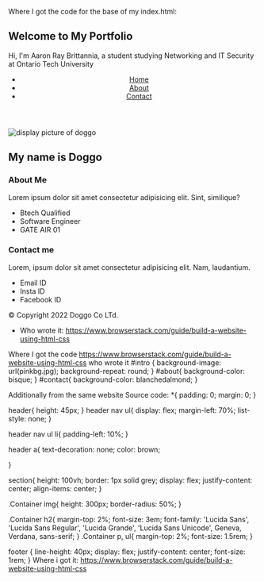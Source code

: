 Where I got the code for the base of my index.html:
<main>
            <section id="hero">
                <div class="hero-content">
                    <h1 class="welcome-title">Welcome to <span class="highlight">My Portfolio</span></h1>
                    <p class="intro">Hi, I'm Aaron Ray Brittannia, a student studying Networking and IT Security at Ontario Tech University</p>
<!DOCTYPE html>
<html lang="en">
<head>
<meta charset="UTF-8">
<meta name="viewport" content="width=device-width, initial-scale=1.0">
<title>How to create a website using HTML and CSS</title>
<link rel="stylesheet" href="css/style.css">
</head>
<body>
<header>
<nav>
<ul>
<li><a href="#intro">Home</a></li>
<li><a href="#about">About</a></li>
<li><a href="#contact">Contact</a></li>
</ul>
</nav>
</header>
<main>
<section id="intro">
<div class="Container">
<img src="Images/doggo.jpg" alt="display picture of doggo">
<h2>My name is Doggo</h2>
</div> 
</section>

<section id="about">
<div class="container">
<h1>About Me</h1>
<p>Lorem ipsum dolor sit amet consectetur adipisicing elit. Sint, similique?</p>
<ul>
<li>Btech Qualified</li>
<li>Software Engineer</li>
<li>GATE AIR 01</li>
</ul>
</div>
</section>

<section id="contact">
<div class="container">
<h1>Contact me</h1>
<p>Lorem, ipsum dolor sit amet consectetur adipisicing elit. Nam, laudantium.</p>
<ul>
<li>Email ID</li>
<li>Insta ID</li>
<li>Facebook ID</li>
</ul>
</div>
</section>

</main>
<footer>
<p>© Copyright 2022 Doggo Co LTd.</p>
</footer>
</body>
</html>


- Who wrote it: https://www.browserstack.com/guide/build-a-website-using-html-css 



Where I got the code https://www.browserstack.com/guide/build-a-website-using-html-css 
who wrote it #intro {
background-image: url(pinkbg.jpg);
background-repeat: round;
}
#about{
background-color: bisque;
}
#contact{
background-color: blanchedalmond;
} 

Additionally from the same website Source code: *{
padding: 0;
margin: 0;
}

header{
height: 45px;
}
header nav ul{
display: flex;
margin-left: 70%;
list-style: none;
}

header nav ul li{
padding-left: 10%;
}

header a{
text-decoration: none;
color: brown;

}

section{
height: 100vh;
border: 1px solid grey;
display: flex;
justify-content: center;
align-items: center;
}

.Container img{
height: 300px;
border-radius: 50%;
}

.Container h2{
margin-top: 2%;
font-size: 3em;
font-family: 'Lucida Sans', 'Lucida Sans Regular', 'Lucida Grande', 'Lucida Sans Unicode', Geneva, Verdana, sans-serif;
}
.Container p, ul{
margin-top: 2%;
font-size: 1.5rem;
}

footer {
line-height: 40px;
display: flex;
justify-content: center;
font-size: 1rem;
} 
Where i got it: https://www.browserstack.com/guide/build-a-website-using-html-css 
